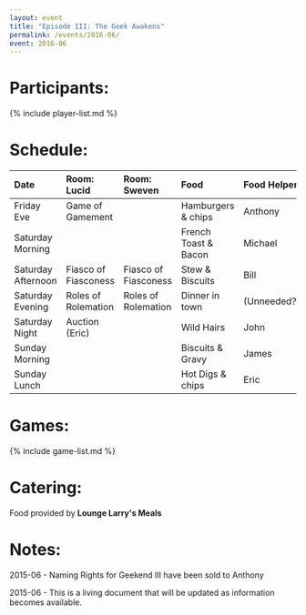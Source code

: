 ```yaml
---
layout: event
title: "Episode III: The Geek Awakens"
permalink: /events/2016-06/
event: 2016-06
---
```

# Participants:
{% include player-list.md %}

# Schedule:

| Date               | Room: Lucid          | Room: Sweven         | Food                 | Food Helper |
|:-------------------|:---------------------|:---------------------|:---------------------|:------------|
| Friday Eve         | Game of Gamement     |                      | Hamburgers & chips   | Anthony     |
| Saturday Morning   |                      |                      | French Toast & Bacon | Michael     |
| Saturday Afternoon | Fiasco of Fiasconess | Fiasco of Fiasconess | Stew & Biscuits      | Bill        |
| Saturday Evening   | Roles of Rolemation  | Roles of Rolemation  | Dinner in town       | (Unneeded?) |
| Saturday Night     | Auction (Eric)       |                      | Wild Hairs           | John        |
| Sunday Morning     |                      |                      | Biscuits & Gravy     | James       |
| Sunday Lunch       |                      |                      | Hot Digs & chips     | Eric        |

# Games:
{% include game-list.md %}

# Catering:
Food provided by **Lounge Larry's Meals**

# Notes: 
2015-06 - Naming Rights for Geekend III have been sold to Anthony

2015-06 - This is a living document that will be updated as information becomes available.

